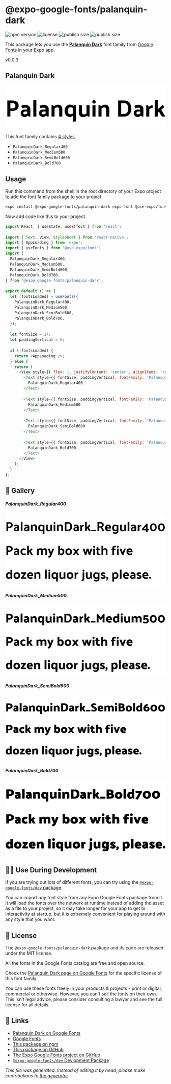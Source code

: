 # @expo-google-fonts/palanquin-dark

![npm version](https://flat.badgen.net/npm/v/@expo-google-fonts/palanquin-dark)
![license](https://flat.badgen.net/github/license/expo/google-fonts)
![publish size](https://flat.badgen.net/packagephobia/install/@expo-google-fonts/palanquin-dark)
![publish size](https://flat.badgen.net/packagephobia/publish/@expo-google-fonts/palanquin-dark)

This package lets you use the [**Palanquin Dark**](https://fonts.google.com/specimen/Palanquin+Dark) font family from [Google Fonts](https://fonts.google.com/) in your Expo app.

v0.0.3

## Palanquin Dark

![Palanquin Dark](./font-family.png)

This font family contains [4 styles](#gallery).

- `PalanquinDark_Regular400`
- `PalanquinDark_Medium500`
- `PalanquinDark_SemiBold600`
- `PalanquinDark_Bold700`

## Usage

Run this command from the shell in the root directory of your Expo project to add the font family package to your project
```sh
expo install @expo-google-fonts/palanquin-dark expo-font @use-expo/font
```

Now add code like this to your project
```js
import React, { useState, useEffect } from 'react';

import { Text, View, StyleSheet } from 'react-native';
import { AppLoading } from 'expo';
import { useFonts } from '@use-expo/font';
import {
  PalanquinDark_Regular400,
  PalanquinDark_Medium500,
  PalanquinDark_SemiBold600,
  PalanquinDark_Bold700,
} from '@expo-google-fonts/palanquin-dark';

export default () => {
  let [fontsLoaded] = useFonts({
    PalanquinDark_Regular400,
    PalanquinDark_Medium500,
    PalanquinDark_SemiBold600,
    PalanquinDark_Bold700,
  });

  let fontSize = 24;
  let paddingVertical = 6;

  if (!fontsLoaded) {
    return <AppLoading />;
  } else {
    return (
      <View style={{ flex: 1, justifyContent: 'center', alignItems: 'center' }}>
        <Text style={{ fontSize, paddingVertical, fontFamily: 'PalanquinDark_Regular400' }}>
          PalanquinDark_Regular400
        </Text>

        <Text style={{ fontSize, paddingVertical, fontFamily: 'PalanquinDark_Medium500' }}>
          PalanquinDark_Medium500
        </Text>

        <Text style={{ fontSize, paddingVertical, fontFamily: 'PalanquinDark_SemiBold600' }}>
          PalanquinDark_SemiBold600
        </Text>

        <Text style={{ fontSize, paddingVertical, fontFamily: 'PalanquinDark_Bold700' }}>
          PalanquinDark_Bold700
        </Text>
      </View>
    );
  }
};

```

## 🔡 Gallery

##### PalanquinDark_Regular400
![PalanquinDark_Regular400](./2a564d738b34f664cbdc4ec631b53907f90205b8dd0e177be158ebc30b67182a.ttf.png)

##### PalanquinDark_Medium500
![PalanquinDark_Medium500](./2741c907db3e5853a79489713ec11a8669cff876897076b98d70d302086296c9.ttf.png)

##### PalanquinDark_SemiBold600
![PalanquinDark_SemiBold600](./ee40721d326a2509669e0c3f41d846f48e353b774b15fb78426c4e812aadf4e9.ttf.png)

##### PalanquinDark_Bold700
![PalanquinDark_Bold700](./3f46195270b56b1dd32d5f48a0bb546a30e424b9d30ff4daabe395c2257a157e.ttf.png)


## 👩‍💻 Use During Development

If you are trying out lots of different fonts, you can try using the [`@expo-google-fonts/dev` package](https://github.com/expo/google-fonts/tree/master/font-packages/dev#readme).

You can import *any* font style from any Expo Google Fonts package from it. It will load the fonts
over the network at runtime instead of adding the asset as a file to your project, so it may take longer
for your app to get to interactivity at startup, but it is extremely convenient
for playing around with any style that you want.

## 📖 License

The `@expo-google-fonts/palanquin-dark` package and its code are released under the MIT license.

All the fonts in the Google Fonts catalog are free and open source.

Check the [Palanquin Dark page on Google Fonts](https://fonts.google.com/specimen/Palanquin+Dark) for the specific license of this font family.

You can use these fonts freely in your products & projects - print or digital, commercial or otherwise. However, you can't sell the fonts on their own. This isn't legal advice, please consider consulting a lawyer and see the full license for all details.

## 🔗 Links

- [Palanquin Dark on Google Fonts](https://fonts.google.com/specimen/Palanquin+Dark)
- [Google Fonts](https://fonts.google.com/)
- [This package on npm](https://www.npmjs.com/package/@expo-google-fonts/palanquin-dark)
- [This package on GitHub](https://github.com/expo/google-fonts/tree/master/font-packages/palanquin-dark)
- [The Expo Google Fonts project on GitHub](https://github.com/expo/google-fonts)
- [`@expo-google-fonts/dev` Devlopment Package](https://github.com/expo/google-fonts/tree/master/font-packages/dev)


*This file was generated. Instead of editing it by head, please make contributions to [the generator](https://github.com/expo/google-fonts/tree/master/packages/generator)*
